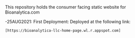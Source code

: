 This repository holds the consumer facing static website for Bioanalytica.com

-25AUG2021:
    First Deployment: Deployed at the following link:

    
    [https://bioanalytica-llc-home-page.wl.r.appspot.com]